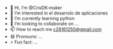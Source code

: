 - 👋 Hi, I’m @CrisDK-maker
- 👀 I’m interested in el desarrolo de aplicaciones
- 🌱 I’m currently learning python
- 💞️ I’m looking to collaborate on ...
- 📫 How to reach me c28161250@gmail.com
- 😄 Pronouns: ...
- ⚡ Fun fact: ...

<!---
CrisDK-maker/CrisDK-maker is a ✨ special ✨ repository because its `README.md` (this file) appears on your GitHub profile.
You can click the Preview link to take a look at your changes.
--->
